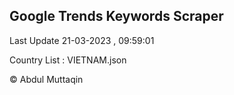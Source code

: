 

## Google Trends Keywords Scraper 
 
Last Update 21-03-2023 , 09:59:01

Country List :
VIETNAM.json



© Abdul Muttaqin 
